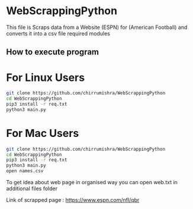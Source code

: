 # WebScrappingPython
This file is Scraps data from a Website (ESPN) for (American Football) and converts it into a csv file
required modules 

## How to execute program 
# For Linux Users
```bash
git clone https://github.com/chirrumishra/WebScrappingPython
cd WebScrappingPython
pip3 install -r req.txt
python3 main.py
```
# For Mac Users
```bash
git clone https://github.com/chirrumishra/WebScrappingPython
cd WebScrappingPython
pip3 install -r req.txt
python3 main.py
open names.csv
```
To get idea about web page in organised way you can open web.txt in additional files folder


Link of scrapped page : https://www.espn.com/nfl/qbr
